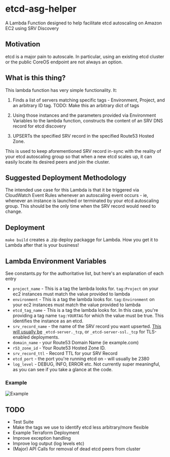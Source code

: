 # etcd-asg-helper

A Lambda Function designed to help facilitate etcd autoscaling on Amazon EC2 using SRV Discovery

## Motivation

etcd is a major pain to autoscale. In particular, using an existing etcd cluster or the public CoreOS endpoint are not always an option.

## What is this thing?

This lambda function has very simple functionality. It:

1. Finds a list of servers matching specific tags - Environment, Project, and an arbitrary ID tag. TODO: Make this an arbitrary dict of tags

2. Using those instances and the parameters provided via Environment Variables to the lambda function, constructs the content of an SRV DNS record for etcd discovery

3. UPSERTs the specified SRV record in the specified Route53 Hosted Zone.

This is used to keep aforementioned SRV record in-sync with the reality of your etcd autoscaling group so that when a new etcd scales up, it can easily locate its desired peers and join the cluster.

## Suggested Deployment Methodology

The intended use case for this Lambda is that it be triggered via CloudWatch Event Rules whenever an autoscaling event occurs - ie, whenever an instance is launched or terminated by your etcd autoscaling group. This should be the only time when the SRV record would need to change.

## Deployment

`make build` creates a .zip deploy packagge for Lambda. How you get it to Lambda after that is your business!

## Lambda Environment Variables

See constants.py for the authoritative list, but here's an explanation of each entry

* `project_name` - This is a tag the lambda looks for. `tag:Project` on your ec2 instances must match the value provided to lambda
* `environment` - This is a tag the lambda looks for. `tag:Environment` on your ec2 instances must match the value provided to lambda
* `etcd_tag_name` - This is a tag the lambda looks for. In this case, you're providing a tag name `tag:YOURTAG` for which the value must be true. This identifies the instance as an etcd.
* `srv_record_name` - the name of the SRV record you want upserted. [This will usually be](https://coreos.com/etcd/docs/latest/v2/clustering.html#dns-discovery) `_etcd-server._tcp`, or `_etcd-server-ssl._tcp` for TLS-enabled deployments.
* `domain_name` - your Route53 Domain Name (ie example.com)
* `r53_zone_id` - Your Route53 Hosted Zone ID.
* `srv_record_ttl` - Record TTL for your SRV Record
* `etcd_port` - the port you're running etcd on - will usually be 2380
* `log_level` - DEBUG, INFO, ERROR etc. Not currently super meaningful, as you can see if you take a glance at the code.

### Example

![Example](https://i.imgur.com/dLeMxay.png)

## TODO

* Test Suite
* Make the tags we use to identify etcd less arbitrary/more flexible
* Example Terraform Deployment
* Improve exception handling
* Improve log output (log levels etc)
* (Major) API Calls for removal of dead etcd peers from cluster
